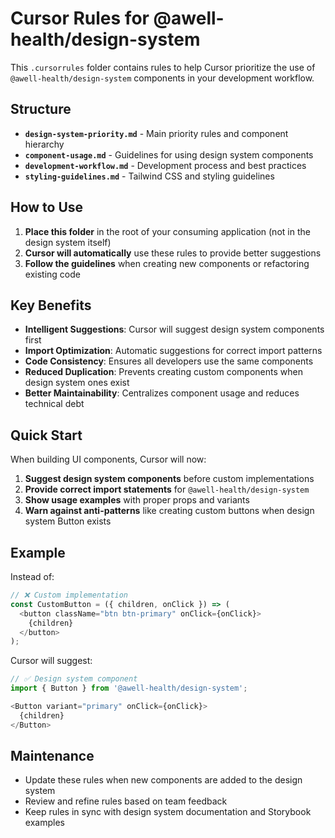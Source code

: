 # Cursor Rules for @awell-health/design-system

This `.cursorrules` folder contains rules to help Cursor prioritize the use of `@awell-health/design-system` components in your development workflow.

## Structure

- **`design-system-priority.md`** - Main priority rules and component hierarchy
- **`component-usage.md`** - Guidelines for using design system components
- **`development-workflow.md`** - Development process and best practices
- **`styling-guidelines.md`** - Tailwind CSS and styling guidelines

## How to Use

1. **Place this folder** in the root of your consuming application (not in the design system itself)
2. **Cursor will automatically** use these rules to provide better suggestions
3. **Follow the guidelines** when creating new components or refactoring existing code

## Key Benefits

- **Intelligent Suggestions**: Cursor will suggest design system components first
- **Import Optimization**: Automatic suggestions for correct import patterns
- **Code Consistency**: Ensures all developers use the same components
- **Reduced Duplication**: Prevents creating custom components when design system ones exist
- **Better Maintainability**: Centralizes component usage and reduces technical debt

## Quick Start

When building UI components, Cursor will now:

1. **Suggest design system components** before custom implementations
2. **Provide correct import statements** for `@awell-health/design-system`
3. **Show usage examples** with proper props and variants
4. **Warn against anti-patterns** like creating custom buttons when design system Button exists

## Example

Instead of:
```typescript
// ❌ Custom implementation
const CustomButton = ({ children, onClick }) => (
  <button className="btn btn-primary" onClick={onClick}>
    {children}
  </button>
);
```

Cursor will suggest:
```typescript
// ✅ Design system component
import { Button } from '@awell-health/design-system';

<Button variant="primary" onClick={onClick}>
  {children}
</Button>
```

## Maintenance

- Update these rules when new components are added to the design system
- Review and refine rules based on team feedback
- Keep rules in sync with design system documentation and Storybook examples 